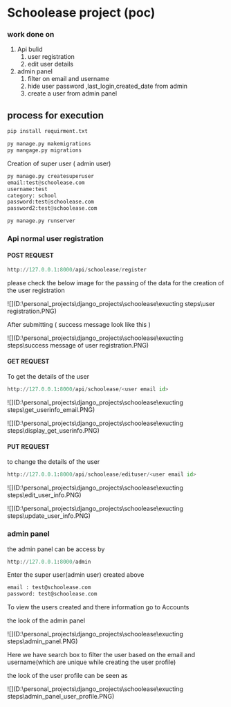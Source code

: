 # Schoolease project (poc)

### work done on 

1. Api bulid 
   1. user registration 
   2. edit user details
2. admin panel
   1. filter on email and username
   2. hide user password ,last_login,created_date from admin
   3. create a user from admin panel

## process for execution

```python
pip install requirment.txt
```

```python
py manage.py makemigrations
py mangage.py migrations

```

Creation of super user ( admin user)

```python
py manage.py createsuperuser
email:test@schoolease.com
username:test
category: school
password:test@schoolease.com
password2:test@schoolease.com
```

```python
py manage.py runserver
```



### Api normal user registration

#### POST REQUEST

```python
http://127.0.0.1:8000/api/schoolease/register
```

please check the below image for the passing of the data for the creation of the user registration

![](D:\personal_projects\django_projects\schoolease\exucting steps\user registration.PNG)

 

After submitting ( success message look like this )

![](D:\personal_projects\django_projects\schoolease\exucting steps\success message of user registration.PNG)

#### GET REQUEST

To get the details of the user 

```python
http://127.0.0.1:8000/api/schoolease/<user email id>
```

![](D:\personal_projects\django_projects\schoolease\exucting steps\get_userinfo_email.PNG)

![](D:\personal_projects\django_projects\schoolease\exucting steps\display_get_userinfo.PNG)

#### PUT REQUEST

to change the details of the user 

```python
http://127.0.0.1:8000/api/schoolease/edituser/<user email id>
```

![](D:\personal_projects\django_projects\schoolease\exucting steps\edit_user_info.PNG)

![](D:\personal_projects\django_projects\schoolease\exucting steps\update_user_info.PNG)

### admin panel

the admin panel can be access by

```python
http://127.0.0.1:8000/admin
```

Enter the  super user(admin user) created above

```html
email : test@schoolease.com
password: test@schoolease.com
```

To view the users created and there information go to Accounts

the look of the admin panel

![](D:\personal_projects\django_projects\schoolease\exucting steps\admin_panel.PNG)

Here we have search box to filter the user based on the email and username(which are unique while creating the user profile)

the look of the user profile can be seen as

![](D:\personal_projects\django_projects\schoolease\exucting steps\admin_panel_user_profile.PNG)